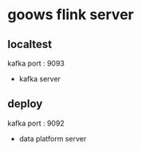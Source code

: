 # goows flink server

## localtest
kafka port : 9093
+ kafka server

## deploy

kafka port : 9092
+ data platform server